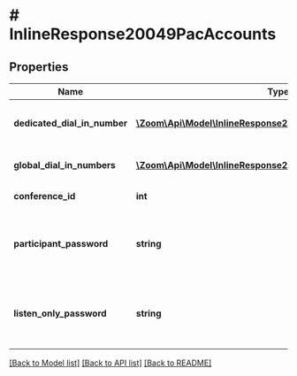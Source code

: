 # # InlineResponse20049PacAccounts

## Properties

Name | Type | Description | Notes
------------ | ------------- | ------------- | -------------
**dedicated_dial_in_number** | [**\Zoom\Api\Model\InlineResponse20049DedicatedDialInNumber[]**](InlineResponse20049DedicatedDialInNumber.md) | List of dedicated dial-in numbers. | [optional] 
**global_dial_in_numbers** | [**\Zoom\Api\Model\InlineResponse20049DedicatedDialInNumber[]**](InlineResponse20049DedicatedDialInNumber.md) | List of global dial-in numbers. | [optional] 
**conference_id** | **int** | Conference ID. | [optional] 
**participant_password** | **string** | Participant password: numeric value - length is less than 6. | [optional] 
**listen_only_password** | **string** | Listen-Only password: numeric value - length is less than 6. | [optional] 

[[Back to Model list]](../../README.md#documentation-for-models) [[Back to API list]](../../README.md#documentation-for-api-endpoints) [[Back to README]](../../README.md)


